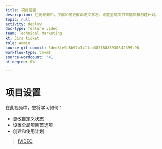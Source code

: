 ```yaml
---
title: 项目设置
description: 在此视频中，了解如何更改自定义状态、设置全局项目首选项和创建计划。
topic: null
activity: deploy
doc-type: feature video
team: Technical Marketing
kt: Jira ticket
role: Admin
source-git-commit: 3ded3fe9d8b97b1c11cb382f8088930842399c98
workflow-type: tm+mt
source-wordcount: '41'
ht-degree: 0%

---
```


# 项目设置

在此视频中，您将学习如何：

* 更改自定义状态
* 设置全局项目首选项
* 创建和使用计划

>[!VIDEO](https://video.tv.adobe.com/v/335065/?quality=12)
